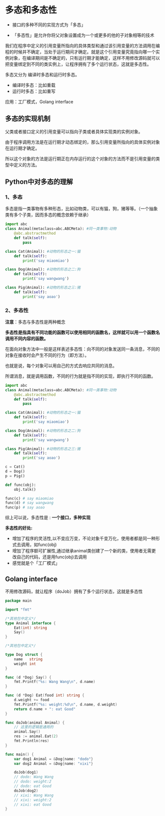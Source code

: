 # 多态和多态性

- 接口的多种不同的实现方式为「多态」

- 「多态性」是允许你将父对象设置成为一个或更多的他的子对象相等的技术

我们在程序中定义的引用变量所指向的具体类型和通过该引用变量的方法调用在编程的时候并不确定，当处于运行期间才确定。就是这个引用变量究竟指向哪一个实例对象，在编译期间是不确定的，只有运行期才能确定，这样不用修改源码就可以把变量绑定到不同的类实例上，让程序拥有了多个运行状态，这就是多态性。

多态又分为 编译时多态和运行时多态。

- 编译时多态：比如重载
- 运行时多态：比如重写

应用：工厂模式，Golang interface

## 多态的实现机制

父类或者接口定义的引用变量可以指向子类或者具体实现类的实例对象。

由于程序调用方法是在运行期才动态绑定的，那么引用变量所指向的具体实例对象在运行期才确定。

所以这个对象的方法是运行期正在内存运行的这个对象的方法而不是引用变量的类型中定义的方法。



## Python中对多态的理解

### 1、多态

多态是指一类事物有多种形态，比如动物类，可以有猫，狗，猪等等。（一个抽象类有多个子类，因而多态的概念依赖于继承）

```python
import abc
class Animal(metaclass=abc.ABCMeta): #同一类事物:动物
    @abc.abstractmethod
    def talk(self):
        pass

class Cat(Animal): #动物的形态之一:猫
    def talk(self):
        print('say miaomiao')

class Dog(Animal): #动物的形态之二:狗
    def talk(self):
        print('say wangwang')

class Pig(Animal): #动物的形态之三:猪
    def talk(self):
        print('say aoao')
```

### 2、多态性

**注意**：多态与多态性是两种概念

**多态性是指具有不同功能的函数可以使用相同的函数名，这样就可以用一个函数名调用不同内容的函数。**

在面向对象方法中一般是这样表述多态性：向不同的对象发送同一条消息，不同的对象在接收时会产生不同的行为（即方法）。

也就是说，每个对象可以用自己的方式去响应共同的消息。

所谓消息，就是调用函数，不同的行为就是指不同的实现，即执行不同的函数。

```python
import abc
class Animal(metaclass=abc.ABCMeta): #同一类事物:动物
    @abc.abstractmethod
    def talk(self):
        pass

class Cat(Animal): #动物的形态之一:猫
    def talk(self):
        print('say miaomiao')

class Dog(Animal): #动物的形态之二:狗
    def talk(self):
        print('say wangwang')

class Pig(Animal): #动物的形态之三:猪
    def talk(self):
        print('say aoao')

c = Cat()
d = Dog()
p = Pig()

def func(obj):
    obj.talk()

func(c) # say miaomiao
func(d) # say wangwang
func(p) # say aoao
```

综上可以说，多态性是 : **一个接口，多种实现**

**多态性的好处:**

- 增加了程序的灵活性,以不变应万变，不论对象千变万化，使用者都是同一种形式去调用，如func(obj)
- 增加了程序额可扩展性,通过继承animal类创建了一个新的类，使用者无需更改自己的代码，还是用func(obj)去调用
- 感觉就是个「工厂模式」



## Golang interface

不用修改源码，就让程序（doJob）拥有了多个运行状态，这就是多态性

```go
package main

import "fmt"

/*其他包中定义*/
type Animal interface {
	Eat(int) string
	Say()
}

/*其他包中定义*/

type Dog struct {
	name   string
	weight int
}

func (d *Dog) Say() {
	fmt.Printf("%s: Wang Wang\n", d.name)
}

func (d *Dog) Eat(food int) string {
	d.weight += food
	fmt.Printf("%s: weight:%d\n", d.name, d.weight)
	return d.name + ": eat Good"
}

func doJob(animal Animal) {
	// 这里的逻辑是通用的
	animal.Say()
	res := animal.Eat(2)
	fmt.Println(res)
}

func main() {
	var dog1 Animal = &Dog{name: "dodo"}
	var dog2 Animal = &Dog{name: "xixi"}

	doJob(dog1)
	// dodo: Wang Wang
	// dodo: weight:2
	// dodo: eat Good
	doJob(dog2)
	// xixi: Wang Wang
	// xixi: weight:2
	// xixi: eat Good
}
```

